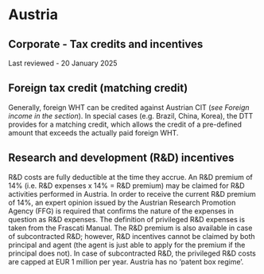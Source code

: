 # Austria
## Corporate - Tax credits and incentives
Last reviewed - 20 January 2025
## Foreign tax credit (matching credit)
Generally, foreign WHT can be credited against Austrian CIT (_see Foreign income in the section_). In special cases (e.g. Brazil, China, Korea), the DTT provides for a matching credit, which allows the credit of a pre-defined amount that exceeds the actually paid foreign WHT.
## Research and development (R&D) incentives
R&D costs are fully deductible at the time they accrue. An R&D premium of 14% (i.e. R&D expenses x 14% = R&D premium) may be claimed for R&D activities performed in Austria.
In order to receive the current R&D premium of 14%, an expert opinion issued by the Austrian Research Promotion Agency (FFG) is required that confirms the nature of the expenses in question as R&D expenses. The definition of privileged R&D expenses is taken from the Frascati Manual.
The R&D premium is also available in case of subcontracted R&D; however, R&D incentives cannot be claimed by both principal and agent (the agent is just able to apply for the premium if the principal does not). In case of subcontracted R&D, the privileged R&D costs are capped at EUR 1 million per year.
Austria has no ‘patent box regime’.
